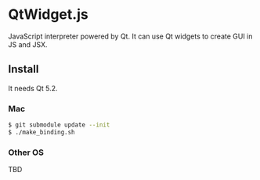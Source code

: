 QtWidget.js
=====================

JavaScript interpreter powered by Qt.
It can use Qt widgets to create GUI in JS and JSX.

Install
--------------

It needs Qt 5.2.

### Mac

```sh
$ git submodule update --init
$ ./make_binding.sh
```

### Other OS

TBD
